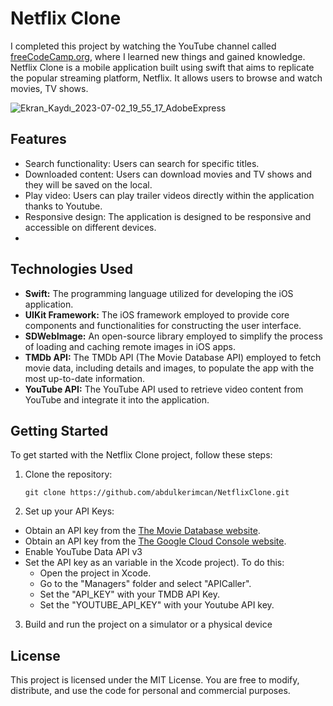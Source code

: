 # Netflix Clone
I completed this project by watching the YouTube channel called [freeCodeCamp.org](https://www.youtube.com/watch?v=KCgYDCKqato&t=8510s), where I learned new things and gained knowledge.
Netflix Clone is a mobile application built using swift that aims to replicate the popular streaming platform, Netflix. It allows users to browse and watch movies, TV shows.

![Ekran_Kaydı_2023-07-02_19_55_17_AdobeExpress](https://github.com/abdulkerimcan/NetflixClone/assets/79968953/6f7892f4-92b8-43e3-8a2a-f1fa274f18c9)
## Features

- Search functionality: Users can search for specific titles.
- Downloaded content: Users can download movies and TV shows and they will be saved on the local.
- Play video: Users can play trailer videos directly within the application thanks to Youtube.
- Responsive design: The application is designed to be responsive and accessible on different devices.
-

## Technologies Used

- **Swift:** The programming language utilized for developing the iOS application.
- **UIKit Framework:** The iOS framework employed to provide core components and functionalities for constructing the user interface.
- **SDWebImage:** An open-source library employed to simplify the process of loading and caching remote images in iOS apps.
- **TMDb API:** The TMDb API (The Movie Database API) employed to fetch movie data, including details and images, to populate the app with the most up-to-date information.
- **YouTube API:** The YouTube API used to retrieve video content from YouTube and integrate it into the application.

## Getting Started

To get started with the Netflix Clone project, follow these steps:

1. Clone the repository:

   ```
   git clone https://github.com/abdulkerimcan/NetflixClone.git
   ```

2.  Set up your API Keys:

   - Obtain an API key from the [The Movie Database website](https://developer.themoviedb.org/).
   - Obtain an API key from the [The Google Cloud Console website](https://console.cloud.google.com/apis/credentials/).
   - Enable YouTube Data API v3
   - Set the API key as an variable in the Xcode project). To do this:
     - Open the project in Xcode.
     - Go to the "Managers" folder and select "APICaller".
     - Set the "API_KEY" with your TMDB API Key.
     - Set the "YOUTUBE_API_KEY" with your Youtube API key.
     
3. Build and run the project on a simulator or a physical device

## License

This project is licensed under the MIT License. You are free to modify, distribute, and use the code for personal and commercial purposes.

